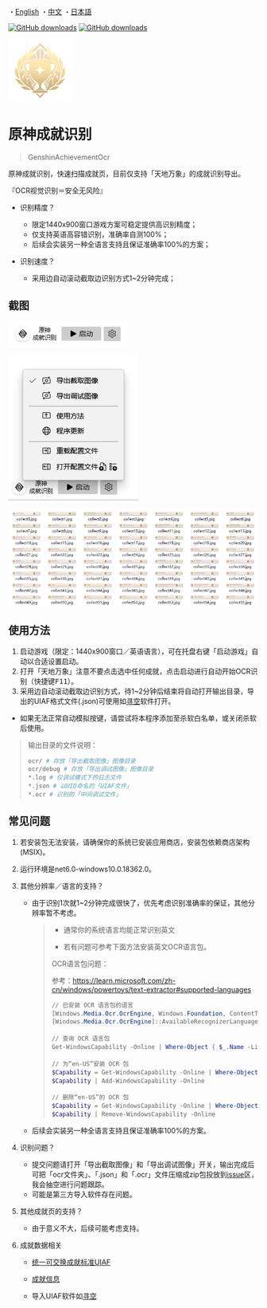 ・[English](README.en.md) ・[中文](README.md) ・[日本語](README.jp.md)

[![GitHub downloads](https://img.shields.io/github/downloads/genshin-matrix/genshin-achievement-ocr/total)](https://github.com/genshin-matrix/genshin-achievement-ocr/releases)
[![GitHub downloads](https://img.shields.io/github/downloads/genshin-matrix/genshin-achievement-ocr/latest/total)](https://github.com/genshin-matrix/genshin-achievement-ocr/releases)

<img src="assets/Achievement_Wonders_of_the_World.webp" alt="Achievement_Wonders_of_the_World"  />

# 原神成就识别

> GenshinAchievementOcr

原神成就识别，快速扫描成就页，目前仅支持「天地万象」的成就识别导出。

『OCR视觉识别＝安全无风险』

* 识别精度？
  * 限定1440x900窗口游戏方案可稳定提供高识别精度；
  * 仅支持英语高容错识别，准确率自测100%；
  * 后续会实装另一种全语言支持且保证准确率100%的方案；
  
* 识别速度？
  * 采用边自动滚动截取边识别方式1~2分钟完成；


## 截图

![](assets/image1.zh.png)

![](assets/image2.zh.png)

<img src="assets/image_kanyu.png" alt="image_kanyu" style="zoom: 80%;" />

## 使用方法

1. 启动游戏（限定：1440x900窗口／英语语言），可在托盘右键「启动游戏」自动以合适设置启动。
1. 打开「天地万象」注意不要点击选中任何成就，点击启动进行自动开始OCR识别（快捷键<kbd>F11</kbd>）。
1. 采用边自动滚动截取边识别方式，待1~2分钟后结束将自动打开输出目录，导出的UIAF格式文件(.json)可使用如[寻空](https://github.com/xunkong/xunkong)软件打开。

- 如果无法正常自动模拟按键，请尝试将本程序添加至杀软白名单，或关闭杀软后使用。

> 输出目录的文件说明：
>
> ```python
> ocr/ # 存放「导出截取图像」图像目录
> ocr/debug # 存放「导出调试图像」图像目录
> *.log # 仅调试模式下的日志文件
> *.json # 以UID命名的「UIAF文件」
> *.ocr # 识别的「中间调试文件」
> ```

## 常见问题

1. 若安装包无法安装，请确保你的系统已安装应用商店，安装包依赖商店架构 (MSIX)。

2. 运行环境是net6.0-windows10.0.18362.0。

3. 其他分辨率／语言的支持？
   - 由于识别1次就1~2分钟完成很快了，优先考虑识别准确率的保证，其他分辨率暂不考虑。
   
     > - 通常你的系统语言均能正常识别英文
     >
     > - 若有问题可参考下面方法安装英文OCR语言包。
     >
     > OCR语言包问题：
     >
     > 参考：https://learn.microsoft.com/zh-cn/windows/powertoys/text-extractor#supported-languages
     >
     > ```powershell
     > // 已安装 OCR 语言包的语言
     > [Windows.Media.Ocr.OcrEngine, Windows.Foundation, ContentType = WindowsRuntime]
     > [Windows.Media.Ocr.OcrEngine]::AvailableRecognizerLanguages
     > 
     > // 查询 OCR 语言包
     > Get-WindowsCapability -Online | Where-Object { $_.Name -Like 'Language.OCR*' }
     > 
     > // 为“en-US”安装 OCR 包
     > $Capability = Get-WindowsCapability -Online | Where-Object { $_.Name -Like 'Language.OCR*en-US*' }
     > $Capability | Add-WindowsCapability -Online
     > 
     > // 删除“en-US”的 OCR 包
     > $Capability = Get-WindowsCapability -Online | Where-Object { $_.Name -Like 'Language.OCR*en-US*' }
     > $Capability | Remove-WindowsCapability -Online
     > ```
   
   - 后续会实装另一种全语言支持且保证准确率100%的方案。
   
4. 识别问题？

   - 提交问题请打开「导出截取图像」和「导出调试图像」开关，输出完成后可把「ocr文件夹」、「.json」和「.ocr」文件压缩成zip包投放到[issue](https://github.com/genshin-matrix/genshin-achievement-ocr/issues)区，我会抽空进行问题跟踪。
   - 可能是第三方导入软件存在问题。
   
5. 其他成就页的支持？
   - 由于意义不大，后续可能考虑支持。

1. 成就数据相关

   - [统一可交换成就标准UIAF](https://github.com/UIGF-org/UIGF-org.github.io/blob/f7edd354e4578b730c6a98c6db50b8fd00a94b37/docs/standards/UIAF.md)

   - [成就信息](https://github.com/dvaJi/genshin-data/blob/master/src/data/chinese-simplified/achievements/wonders_of_the_world.json)

   - 导入UIAF软件如[寻空](https://github.com/xunkong/xunkong)

